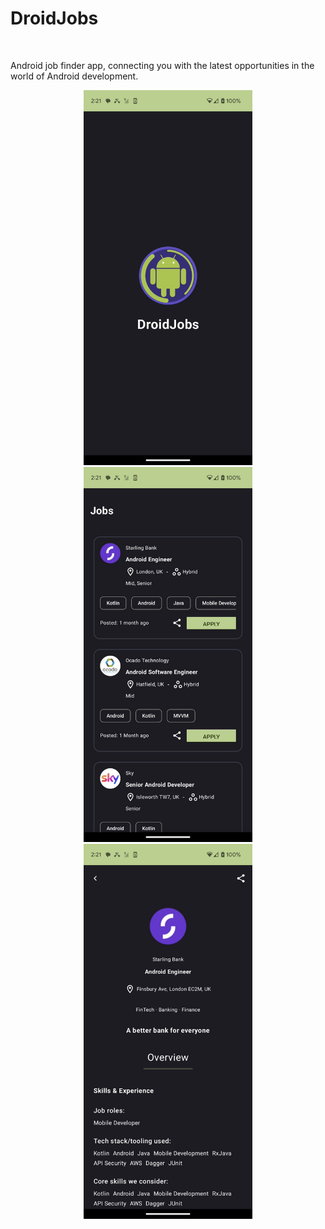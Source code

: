 <h1>DroidJobs</h1><br>

Android job finder app, connecting you with the latest opportunities in the world of Android development.<br>



<p align="center">
  <img src="readme_images/splash.png" height=600>
  <img src="readme_images/jobs.png" height=600>
  <img src="readme_images/job-detail.png" height=600>
</p>
